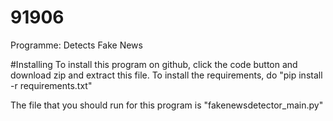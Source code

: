 # 91906
Programme: Detects Fake News

#Installing 
To install this program on github, click the code button and download zip and extract this file.
To install the requirements, do "pip install -r requirements.txt"

The file that you should run for this program is "fakenewsdetector_main.py"